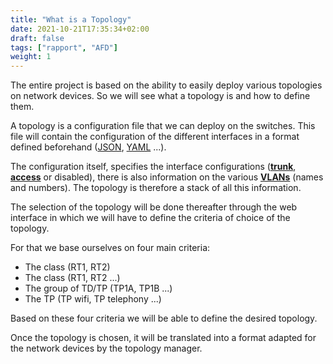 ```yaml
---
title: "What is a Topology"
date: 2021-10-21T17:35:34+02:00
draft: false
tags: ["rapport", "AFD"]
weight: 1
---
```


The entire project is based on the ability to easily deploy various topologies on network devices. So we will see what a topology is and how to define them.

A topology is a configuration file that we can deploy on the switches. This file will contain the configuration of the different interfaces in a format defined beforehand ([JSON](../../../word_index/#json "file structure extension"), [YAML](../../../word_index/#yaml "file structure extension") ...).

The configuration itself, specifies the interface configurations (**[trunk](/word_index/#trunk "cisco port communication mode" )**, **[access](/word_index/#access "cisco port communication mode")** or disabled), there is also information on the various **[VLANs](/word_index/#vlan "Virtual bridge between two physically distant networks")** (names and numbers).
The topology is therefore a stack of all this information.

The selection of the topology will be done thereafter through the web interface in which we will have to define the criteria of choice of the topology.

For that we base ourselves on four main criteria:
- The class (RT1, RT2)
- The class (RT1, RT2 ...)
- The group of TD/TP (TP1A, TP1B ...)
- The TP (TP wifi, TP telephony ...)

Based on these four criteria we will be able to define the desired topology.

Once the topology is chosen, it will be translated into a format adapted for the network devices by the topology manager.